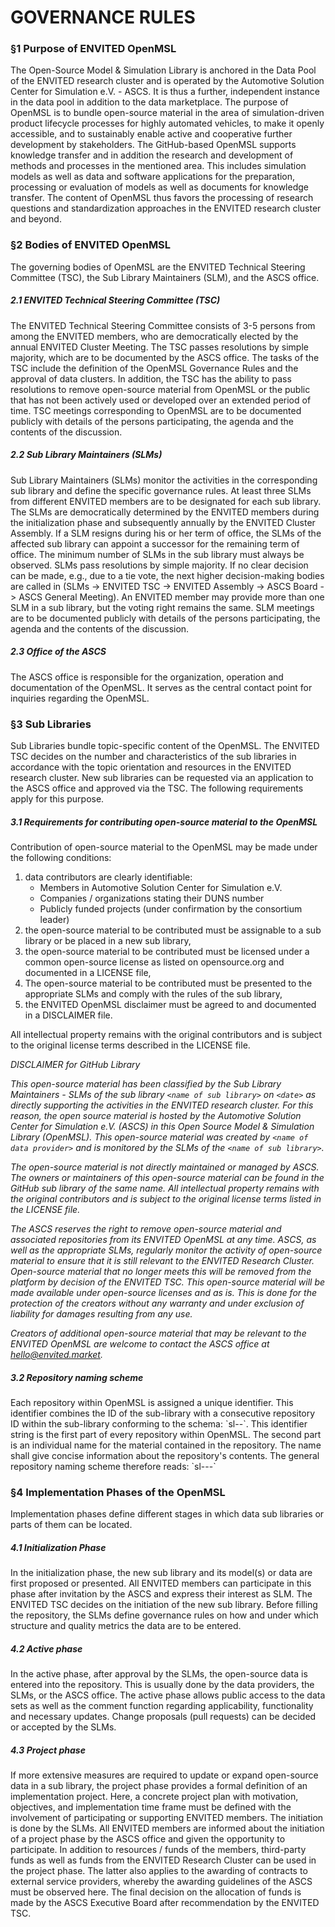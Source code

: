 <h1>GOVERNANCE RULES</h1>

<h3>§1 Purpose of ENVITED OpenMSL</h3>

The Open-Source Model & Simulation Library is anchored in the Data Pool of the ENVITED research cluster and is operated by the Automotive Solution Center for Simulation e.V. - ASCS. It is thus a further, independent instance in the data pool in addition to the data marketplace. The purpose of OpenMSL is to bundle open-source material in the area of simulation-driven product lifecycle processes for highly automated vehicles, to make it openly accessible, and to sustainably enable active and cooperative further development by stakeholders. The GitHub-based OpenMSL supports knowledge transfer and in addition the research and development of methods and processes in the mentioned area. This includes simulation models as well as data and software applications for the preparation, processing or evaluation of models as well as documents for knowledge transfer. The content of OpenMSL thus favors the processing of research questions and standardization approaches in the ENVITED research cluster and beyond. 

<h3>§2 Bodies of ENVITED OpenMSL</h3>

The governing bodies of OpenMSL are the ENVITED Technical Steering Committee (TSC), the Sub Library Maintainers (SLM), and the ASCS office.

<h5>2.1 ENVITED Technical Steering Committee (TSC)</h5>

The ENVITED Technical Steering Committee consists of 3-5 persons from among the ENVITED members, who are democratically elected by the annual ENVITED Cluster Meeting. The TSC passes resolutions by simple majority, which are to be documented by the ASCS office. The tasks of the TSC include the definition of the OpenMSL Governance Rules and the approval of data clusters. In addition, the TSC has the ability to pass resolutions to remove open-source material from OpenMSL or the public that has not been actively used or developed over an extended period of time. TSC meetings corresponding to OpenMSL are to be documented publicly with details of the persons participating, the agenda and the contents of the discussion.

<h5>2.2 Sub Library Maintainers (SLMs)</h5>

Sub Library Maintainers (SLMs) monitor the activities in the corresponding sub library and define the specific governance rules. At least three SLMs from different ENVITED members are to be designated for each sub library. The SLMs are democratically determined by the ENVITED members during the initialization phase and subsequently annually by the ENVITED Cluster Assembly. If a SLM resigns during his or her term of office, the SLMs of the affected sub library can appoint a successor for the remaining term of office. The minimum number of SLMs in the sub library must always be observed. SLMs pass resolutions by simple majority. If no clear decision can be made, e.g., due to a tie vote, the next higher decision-making bodies are called in (SLMs -> ENVITED TSC -> ENVITED Assembly -> ASCS Board -> ASCS General Meeting). An ENVITED member may provide more than one SLM in a sub library, but the voting right remains the same. SLM meetings are to be documented publicly with details of the persons participating, the agenda and the contents of the discussion.  

<h5>2.3 Office of the ASCS</h5>

The ASCS office is responsible for the organization, operation and documentation of the OpenMSL. It serves as the central contact point for inquiries regarding the OpenMSL. 

<h3>§3 Sub Libraries</h3>

Sub Libraries bundle topic-specific content of the OpenMSL. The ENVITED TSC decides on the number and characteristics of the sub libraries in accordance with the topic orientation and resources in the ENVITED research cluster. New sub libraries can be requested via an application to the ASCS office and approved via the TSC. The following requirements apply for this purpose.

<h5>3.1 Requirements for contributing open-source material to the OpenMSL</h5>

Contribution of open-source material to the OpenMSL may be made under the following conditions:

1. data contributors are clearly identifiable:   
   - Members in Automotive Solution Center for Simulation e.V.
   - Companies / organizations stating their DUNS number
   - Publicly funded projects (under confirmation by the consortium leader)
2. the open-source material to be contributed must be assignable to a sub library or be placed in a new sub library,
3. the open-source material to be contributed must be licensed under a common open-source license as listed on opensource.org and documented in a LICENSE file,
4. The open-source material to be contributed must be presented to the appropriate SLMs and comply with the rules of the sub library,
5. the ENVITED OpenMSL disclaimer must be agreed to and documented in a DISCLAIMER file. 

All intellectual property remains with the original contributors and is subject to the original license terms described in the LICENSE file.

<i>DISCLAIMER for GitHub Library
  
This open-source material has been classified by the Sub Library Maintainers - SLMs of the sub library `<name of sub library>` on `<date>` as directly supporting the activities in the ENVITED research cluster. For this reason, the open source material is hosted by the Automotive Solution Center for Simulation e.V. (ASCS) in this Open Source Model & Simulation Library (OpenMSL). This open-source material was created by `<name of data provider>` and is monitored by the SLMs of the `<name of sub library>`. 

The open-source material is not directly maintained or managed by ASCS. The owners or maintainers of this open-source material can be found in the GitHub sub library of the same name. All intellectual property remains with the original contributors and is subject to the original license terms listed in the LICENSE file.

The ASCS reserves the right to remove open-source material and associated repositories from its ENVITED OpenMSL at any time. ASCS, as well as the appropriate SLMs, regularly monitor the activity of open-source material to ensure that it is still relevant to the ENVITED Research Cluster. Open-source material that no longer meets this will be removed from the platform by decision of the ENVITED TSC.
This open-source material will be made available under open-source licenses and as is. This is done for the protection of the creators without any warranty and under exclusion of liability for damages resulting from any use. 

Creators of additional open-source material that may be relevant to the ENVITED OpenMSL are welcome to contact the ASCS office at hello@envited.market. </i>

<h5>3.2 Repository naming scheme</h5>
Each repository within OpenMSL is assigned a unique identifier.
This identifier combines the ID of the sub-library with a consecutive repository ID within the sub-library conforming to the schema: `sl-<sub-library ID>-<consecutive repo ID>`. This identifier string is the first part of every repository within OpenMSL. The second part is an individual name for the material contained in the repository. The name shall give concise information about the repository's contents. The general repository naming scheme therefore reads: `sl-<sub-library ID>-<consecutive repo ID>-<concise name>`

<h3>§4 Implementation Phases of the OpenMSL</h3>

Implementation phases define different stages in which data sub libraries or parts of them can be located. 

<h5>4.1 Initialization Phase</h5>
In the initialization phase, the new sub library and its model(s) or data are first proposed or presented. All ENVITED members can participate in this phase after invitation by the ASCS and express their interest as SLM. The ENVITED TSC decides on the initiation of the new sub library. Before filling the repository, the SLMs define governance rules on how and under which structure and quality metrics the data are to be entered. 

<h5>4.2 Active phase</h5>
In the active phase, after approval by the SLMs, the open-source data is entered into the repository. This is usually done by the data providers, the SLMs, or the ASCS office. The active phase allows public access to the data sets as well as the comment function regarding applicability, functionality and necessary updates. Change proposals (pull requests) can be decided or accepted by the SLMs. 

<h5>4.3 Project phase</h5>
If more extensive measures are required to update or expand open-source data in a sub library, the project phase provides a formal definition of an implementation project. Here, a concrete project plan with motivation, objectives, and implementation time frame must be defined with the involvement of participating or supporting ENVITED members. The initiation is done by the SLMs. All ENVITED members are informed about the initiation of a project phase by the ASCS office and given the opportunity to participate. In addition to resources / funds of the members, third-party funds as well as funds from the ENVITED Research Cluster can be used in the project phase. The latter also applies to the awarding of contracts to external service providers, whereby the awarding guidelines of the ASCS must be observed here. The final decision on the allocation of funds is made by the ASCS Executive Board after recommendation by the ENVITED TSC.
